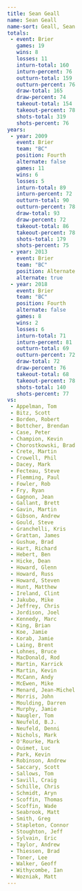 ```yaml
---
title: Sean Geall
name: Sean Geall
name-sort: Geall, Sean
totals:
 - event: Brier
   games: 19
   wins: 8
   losses: 11
   inturn-total: 160
   inturn-percent: 76
   outturn-total: 159
   outturn-percent: 76
   draw-total: 165
   draw-percent: 74
   takeout-total: 154
   takeout-percent: 78
   shots-total: 319
   shots-percent: 76
years:
 - year: 2009
   event: Brier
   team: "BC"
   position: Fourth
   alternate: false
   games: 11
   wins: 6
   losses: 5
   inturn-total: 89
   inturn-percent: 72
   outturn-total: 90
   outturn-percent: 78
   draw-total: 93
   draw-percent: 72
   takeout-total: 86
   takeout-percent: 78
   shots-total: 179
   shots-percent: 75
 - year: 2013
   event: Brier
   team: "BC"
   position: Alternate
   alternate: true
 - year: 2018
   event: Brier
   team: "BC"
   position: Fourth
   alternate: false
   games: 8
   wins: 2
   losses: 6
   inturn-total: 71
   inturn-percent: 81
   outturn-total: 69
   outturn-percent: 72
   draw-total: 72
   draw-percent: 76
   takeout-total: 68
   takeout-percent: 78
   shots-total: 140
   shots-percent: 77
vs:
 - Appelman, Tom
 - Bitz, Scott
 - Borden, Robert
 - Bottcher, Brendan
 - Case, Peter
 - Champion, Kevin
 - Chorostkowski, Brad
 - Crete, Martin
 - Crowell, Phil
 - Dacey, Mark
 - Fecteau, Steve
 - Flemming, Paul
 - Fowler, Rob
 - Fry, Ryan
 - Gagnon, Jean
 - Gallant, Brett
 - Gavin, Martin
 - Gibson, Andrew
 - Gould, Steve
 - Granchelli, Kris
 - Grattan, James
 - Gushue, Brad
 - Hart, Richard
 - Hebert, Ben
 - Hicke, Dean
 - Howard, Glenn
 - Howard, Russ
 - Howard, Steven
 - Hunt, Matthew
 - Ireland, Clint
 - Jakubo, Mike
 - Jeffrey, Chris
 - Jordison, Joel
 - Kennedy, Marc
 - King, Brian
 - Koe, Jamie
 - Korab, Jamie
 - Laing, Brent
 - Lohnes, Bruce
 - MacDonald, Rod
 - Martin, Karrick
 - Martin, Kevin
 - McCann, Andy
 - McEwen, Mike
 - Menard, Jean-Michel
 - Morris, John
 - Moulding, Darren
 - Murphy, Jamie
 - Naugler, Tom
 - Neufeld, B.J.
 - Neufeld, Denni
 - Nichols, Mark
 - O'Rourke, Mark
 - Ouimet, Luc
 - Park, Kevin
 - Robinson, Andrew
 - Saccary, Scott
 - Sallows, Tom
 - Savill, Craig
 - Schille, Chris
 - Schmidt, Aryn
 - Scoffin, Thomas
 - Scoffin, Wade
 - Seabrook, Matt
 - Smith, Greg
 - Stapleton, Connor
 - Stoughton, Jeff
 - Sylvain, Eric
 - Taylor, Andrew
 - Thiessen, Brad
 - Toner, Lee
 - Walker, Geoff
 - Withycombe, Ian
 - Wozniak, Matt
---
```

